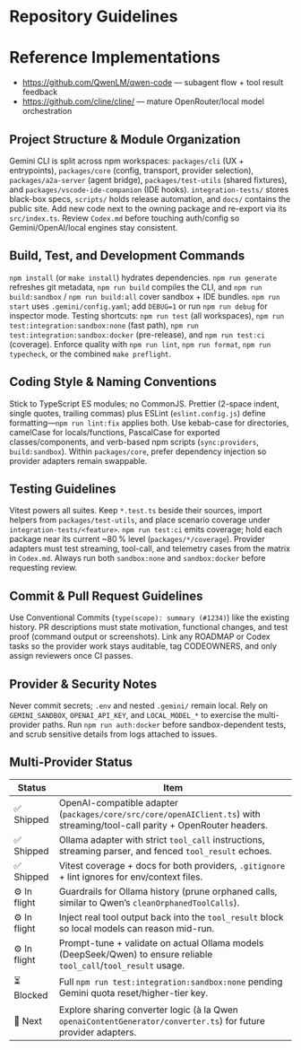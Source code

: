 # Repository Guidelines

# Reference Implementations

- https://github.com/QwenLM/qwen-code — subagent flow + tool result feedback
- https://github.com/cline/cline/ — mature OpenRouter/local model orchestration

## Project Structure & Module Organization

Gemini CLI is split across npm workspaces: `packages/cli` (UX + entrypoints),
`packages/core` (config, transport, provider selection), `packages/a2a-server`
(agent bridge), `packages/test-utils` (shared fixtures), and
`packages/vscode-ide-companion` (IDE hooks). `integration-tests/` stores
black-box specs, `scripts/` holds release automation, and `docs/` contains the
public site. Add new code next to the owning package and re-export via its
`src/index.ts`. Review `Codex.md` before touching auth/config so
Gemini/OpenAI/local engines stay consistent.

## Build, Test, and Development Commands

`npm install` (or `make install`) hydrates dependencies. `npm run generate`
refreshes git metadata, `npm run build` compiles the CLI, and
`npm run build:sandbox` / `npm run build:all` cover sandbox + IDE bundles.
`npm run start` uses `.gemini/config.yaml`; add `DEBUG=1` or run `npm run debug`
for inspector mode. Testing shortcuts: `npm run test` (all workspaces),
`npm run test:integration:sandbox:none` (fast path),
`npm run test:integration:sandbox:docker` (pre-release), and `npm run test:ci`
(coverage). Enforce quality with `npm run lint`, `npm run format`,
`npm run typecheck`, or the combined `make preflight`.

## Coding Style & Naming Conventions

Stick to TypeScript ES modules; no CommonJS. Prettier (2-space indent, single
quotes, trailing commas) plus ESLint (`eslint.config.js`) define
formatting—`npm run lint:fix` applies both. Use kebab-case for directories,
camelCase for locals/functions, PascalCase for exported classes/components, and
verb-based npm scripts (`sync:providers`, `build:sandbox`). Within
`packages/core`, prefer dependency injection so provider adapters remain
swappable.

## Testing Guidelines

Vitest powers all suites. Keep `*.test.ts` beside their sources, import helpers
from `packages/test-utils`, and place scenario coverage under
`integration-tests/<feature>`. `npm run test:ci` emits coverage; hold each
package near its current ~80 % level (`packages/*/coverage`). Provider adapters
must test streaming, tool-call, and telemetry cases from the matrix in
`Codex.md`. Always run both `sandbox:none` and `sandbox:docker` before
requesting review.

## Commit & Pull Request Guidelines

Use Conventional Commits (`type(scope): summary (#1234)`) like the existing
history. PR descriptions must state motivation, functional changes, and test
proof (command output or screenshots). Link any ROADMAP or Codex tasks so the
provider work stays auditable, tag CODEOWNERS, and only assign reviewers once CI
passes.

## Provider & Security Notes

Never commit secrets; `.env` and nested `.gemini/` remain local. Rely on
`GEMINI_SANDBOX`, `OPENAI_API_KEY`, and `LOCAL_MODEL_*` to exercise the
multi-provider paths. Run `npm run auth:docker` before sandbox-dependent tests,
and scrub sensitive details from logs attached to issues.

## Multi-Provider Status

| Status       | Item                                                                                                                       |
| ------------ | -------------------------------------------------------------------------------------------------------------------------- |
| ✅ Shipped   | OpenAI-compatible adapter (`packages/core/src/core/openAIClient.ts`) with streaming/tool-call parity + OpenRouter headers. |
| ✅ Shipped   | Ollama adapter with strict `tool_call` instructions, streaming parser, and fenced `tool_result` echoes.                    |
| ✅ Shipped   | Vitest coverage + docs for both providers, `.gitignore` + lint ignores for env/context files.                              |
| ⚙️ In flight | Guardrails for Ollama history (prune orphaned calls, similar to Qwen’s `cleanOrphanedToolCalls`).                          |
| ⚙️ In flight | Inject real tool output back into the `tool_result` block so local models can reason mid-run.                              |
| ⚙️ In flight | Prompt-tune + validate on actual Ollama models (DeepSeek/Qwen) to ensure reliable `tool_call`/`tool_result` usage.         |
| ⏳ Blocked   | Full `npm run test:integration:sandbox:none` pending Gemini quota reset/higher-tier key.                                   |
| 📌 Next      | Explore sharing converter logic (à la Qwen `openaiContentGenerator/converter.ts`) for future provider adapters.            |
